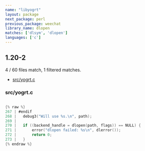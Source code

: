 ```yaml
---
name: "libyogrt"
layout: package
next_package: perl
previous_package: weechat
library_name: dlopen
matches: ['dlsym', 'dlopen']
languages: ['c']
---
```

## 1.20-2
4 / 60 files match, 1 filtered matches.

 - [src/yogrt.c](#srcyogrtc)

### src/yogrt.c

```c

{% raw %}
267 | #endif
268 | 	debug3("Will use %s.\n", path);
269 | 
270 | 	if ((backend_handle = dlopen(path, flags)) == NULL) {
271 | 		error("dlopen failed: %s\n", dlerror());
272 | 		return 0;
273 | 	}
{% endraw %}

```